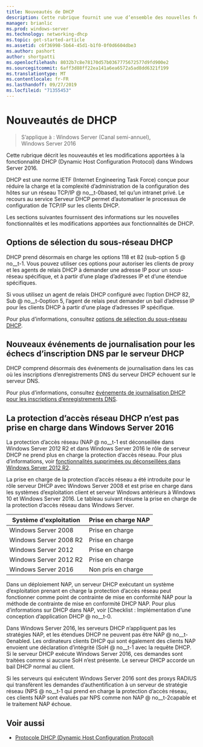 ```yaml
---
title: Nouveautés de DHCP
description: Cette rubrique fournit une vue d’ensemble des nouvelles fonctionnalités du protocole DHCP (Dynamic Host Configuration Protocol) dans Windows Server 2016.
manager: brianlic
ms.prod: windows-server
ms.technology: networking-dhcp
ms.topic: get-started-article
ms.assetid: c6f36998-5b64-45d1-b1f0-0f0d6604dbe3
ms.author: pashort
author: shortpatti
ms.openlocfilehash: 8032b7c8e78170d57b0367775672577d9fd900e2
ms.sourcegitcommit: 6aff3d88ff22ea141a6ea6572a5ad8dd6321f199
ms.translationtype: MT
ms.contentlocale: fr-FR
ms.lasthandoff: 09/27/2019
ms.locfileid: "71355453"
---
```

# <a name="whats-new-in-dhcp"></a>Nouveautés de DHCP

>S’applique à : Windows Server (Canal semi-annuel), Windows Server 2016

Cette rubrique décrit les nouveautés et les modifications apportées à la fonctionnalité DHCP (Dynamic Host Configuration Protocol) dans Windows Server 2016.
  
DHCP est une norme IETF (Internet Engineering Task Force) conçue pour réduire la charge et la complexité d’administration de la configuration des hôtes sur un réseau TCP/IP @ no__t-0based, tel qu’un intranet privé. Le recours au service Serveur DHCP permet d’automatiser le processus de configuration de TCP/IP sur les clients DHCP.

Les sections suivantes fournissent des informations sur les nouvelles fonctionnalités et les modifications apportées aux fonctionnalités de DHCP.

## <a name="dhcp-subnet-selection-options"></a>Options de sélection du sous-réseau DHCP

DHCP prend désormais en charge les options 118 et 82 \(sub-option 5 @ no__t-1. Vous pouvez utiliser ces options pour autoriser les clients de proxy et les agents de relais DHCP à demander une adresse IP pour un sous-réseau spécifique, et à partir d’une plage d’adresses IP et d’une étendue spécifiques.


Si vous utilisez un agent de relais DHCP configuré avec l’option DHCP 82, Sub @ no__t-0option 5, l’agent de relais peut demander un bail d’adresse IP pour les clients DHCP à partir d’une plage d’adresses IP spécifique.

Pour plus d’informations, consultez [options de sélection du sous-réseau DHCP](dhcp-subnet-options.md).

## <a name="new-logging-events-for-dns-registration-failures-by-the-dhcp-server"></a>Nouveaux événements de journalisation pour les échecs d’inscription DNS par le serveur DHCP

DHCP comprend désormais des événements de journalisation dans les cas où les inscriptions d’enregistrements DNS du serveur DHCP échouent sur le serveur DNS.

Pour plus d’informations, consultez [événements de journalisation DHCP pour les inscriptions d’enregistrements DNS](dhcp-dns-events.md).

## <a name="dhcp-nap-is-not-supported-in-windows-server-2016"></a>La protection d’accès réseau DHCP n’est pas prise en charge dans Windows Server 2016

La protection d’accès réseau \(NAP @ no__t-1 est déconseillée dans Windows Server 2012 R2 et dans Windows Server 2016 le rôle de serveur DHCP ne prend plus en charge la protection d’accès réseau. Pour plus d’informations, voir [fonctionnalités supprimées ou déconseillées dans Windows Server 2012 R2](https://technet.microsoft.com/library/dn303411.aspx).  
  
La prise en charge de la protection d’accès réseau a été introduite pour le rôle serveur DHCP avec Windows Server 2008 et est prise en charge dans les systèmes d’exploitation client et serveur Windows antérieurs à Windows 10 et Windows Server 2016. Le tableau suivant résume la prise en charge de la protection d’accès réseau dans Windows Server.  
  
|Système d'exploitation|Prise en charge NAP|  
|--------------------|---------------|  
| Windows Server 2008 |Prise en charge|  
| Windows Server 2008 R2 |Prise en charge|  
| Windows Server 2012 |Prise en charge|  
| Windows Server 2012 R2 |Prise en charge|  
| Windows Server 2016|Non pris en charge|  
  
Dans un déploiement NAP, un serveur DHCP exécutant un système d’exploitation prenant en charge la protection d’accès réseau peut fonctionner comme point de contrainte de mise en conformité NAP pour la méthode de contrainte de mise en conformité DHCP NAP. Pour plus d’informations sur DHCP dans NAP, voir [Checklist : Implémentation d’une conception d’application DHCP @ no__t-0.  
  
Dans Windows Server 2016, les serveurs DHCP n’appliquent pas les stratégies NAP, et les étendues DHCP ne peuvent pas être NAP @ no__t-0enabled. Les ordinateurs clients DHCP qui sont également des clients NAP envoient une déclaration d’intégrité \(SoH @ no__t-1 avec la requête DHCP. Si le serveur DHCP exécute Windows Server 2016, ces demandes sont traitées comme si aucune SoH n’est présente. Le serveur DHCP accorde un bail DHCP normal au client. 

Si les serveurs qui exécutent Windows Server 2016 sont des proxys RADIUS qui transfèrent les demandes d’authentification à un serveur de stratégie réseau \(NPS @ no__t-1 qui prend en charge la protection d’accès réseau, ces clients NAP sont évalués par NPS comme non NAP @ no__t-2capable et le traitement NAP échoue.
  
## <a name="see-also"></a>Voir aussi  
  
-   [Protocole DHCP (Dynamic Host Configuration Protocol)](Dynamic-Host-Configuration-Protocol--DHCP-.md)  
  

